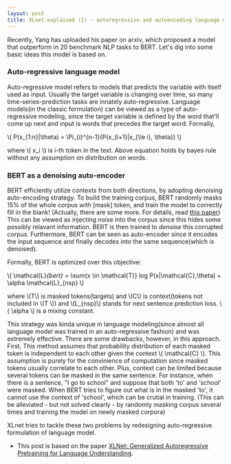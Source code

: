 ```yaml
---
layout: post
title: XLnet explained (1) - autoregressive and autoencoding language model
---
```


Recently, Yang has uploaded his paper on arxiv, which proposed a model that outperform in 20 benchmark NLP tasks to BERT. Let's dig into some basic ideas this model is based on.  

### Auto-regressive language model

Auto-regressive model refers to models that predicts the variable with itself used as input. Usually the target variable is changing over time, so many time-series-prediction tasks are innately auto-regressive. Language models(in the classic formulation) can be viewed as a type of auto-regressive modeling, since the target variable is defined by the word that'll come up next and input is words that precedes the target word. 
Formally, 

\\( P(x_{1:n}|\theta) = \Pi_{i}^{n-1}{P(x_{i+1}|x_{\le i}, \theta)} \\)

where \\( x_i \\) is i-th token in the text. Above equation holds by bayes rule without any assumption on distribution on words.


### BERT as a denoising auto-encoder

BERT efficiently utilize contexts from both directions, by adopting denoising auto-encoding strategy. To build the training corpus, BERT randomly masks 15% of the whole corpus with [mask] token, and train the model to correctly fill in the blank! (Actually, there are some more. For details, read [this paper](https://arxiv.org/abs/1810.04805)) This can be viewed as injecting noise into the corpus since this hides some possibly relavant information. BERT is then trained to *denoise* this corrupted corpus. Furthermore, BERT can be seen as auto-encoder since it encodes the input sequence and finally decodes into the same sequence(which is denoised). 

Formally, BERT is optimized over this objective:

\\( \mathcal{L}_{bert} = \sum_{x \in \mathcal{T}} log P(x|\mathcal{C},\theta) + \alpha \mathcal{L}_{nsp} \\)


where \\(T\\) is masked tokens(targets) and \\(C\\) is context(tokens not included in \\(T \\)) and \\(L_{nsp}\\) stands for next sentence prediction loss. \\( \alpha \\) is a mixing constant.

This strategy was kinda unique in language modeling(since almost all language model was trained in an auto-regressive fashion) and was extremely effective. There are some drawbacks, however, in this approach. First, This method assumes that probability distribution of each masked token is independent to each other given the context \\( \mathcal{C} \\). This assumption is purely for the convinience of computation since masked tokens usually correlate to each other. Plus, context can be limited because several tokens can be masked in the same sentence. For instance, when there is a sentence, "I go to school" and suppose that both 'to' and 'school' were masked. When BERT tries to figure out what is in the masked 'to', it cannot use the context of 'school', which can be crutial in training. (This can be alleviated - but not solved clearly - by randomly masking corpus several times and training the model on newly masked corpora)

XLnet tries to tackle these two problems by redesigning auto-regressive formulation of language model.

* This post is based on the paper [XLNet: Generalized Autoregressive Pretraining for Language Understanding](https://arxiv.org/abs/1906.08237).
